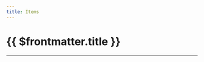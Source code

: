 ```yaml
---
title: Items
---
```

<script setup>
  import slugify from 'slugify'
  import { 
    Dataset,
    DatasetItem,
    DatasetInfo,
    DatasetPager,
    DatasetSearch,
    DatasetShow
  } from 'vue-dataset'
  import { data } from '.vitepress/data/itemlist.data.js'
  
  const slugged = data.map(item => ({
    ...item,
    slug: slugify(item.name, {
        lower: true,
        remove: /[*+~.()'"!:@]/g
    })
  }))
</script>

<h1>{{ $frontmatter.title }}</h1>
<hr />

<dataset v-slot="{ ds }" :ds-data="slugged">
  <div class="search-controls" :data-page-count="ds.dsPagecount">
    <div class="dataset-search">
      <dataset-search ds-search-placeholder="Search..." />
    </div>
    <div class="dataset-show">
      <dataset-show :ds-show-entries=12 :ds-show-entries-lovs="[{ value: 6, text: 6 }, { value: 12, text: 12 }, { value: 24, text: 24 }, { value: 48, text: 48 }, { value: 96, text: 96 }]" />
    </div>
    <div class="dataset-pager">
      <dataset-pager />
    </div>
  </div>
  
  <dataset-info class="dataset-info" />

  <dataset-item>
    <template v-slot="{ row, rowIndex }">
      <div class="item-rows">
        <div class="item-row vp-code-group">
          <div>
            <a :href="'/items/' + row.slug" >{{ row.name }}</a>
          </div>
          <div class="bok-text-2">
            Equipment Type: {{ row.slot }}<br />
            Required Level: {{ row.level }}
          </div>
        </div>
      </div>
    </template>
    <template v-slot:noDataFound>
      <p>No results found</p>
    </template>
  </dataset-item>

</dataset>

<style>

  .item-rows {
    display: inline-grid;
    grid-auto-flow: column;
  }

  .item-row {
    background-color: var(--vp-c-bg-soft);
    padding: 16px;
    margin: 16px 16px 0 0;
    border-radius: 8px;
    width: 18rem;
  }

  .search-controls {
    display: flex;
    flex-wrap: wrap;
  }

  .dataset-info {
    margin-bottom: 32px;  
  }

  .dataset-show,
  .dataset-search,
  .dataset-pager{
    margin: 0 25px 16px 0;
  }

  .search-controls .pagination {
    display: flex;
    list-style: none;
    border-radius: .25rem;
    padding-left: 0;
    margin: 0;
  }
  
  .pagination li + li {
    margin: 0;
  }
  
  .page-item.disabled .page-link {
    color: gray;
    pointer-events: none;
    cursor: auto;
    background-color: var(--vp-c-bg-alt);
    border-color: transparent;
  }
  .page-item:first-child .page-link {
    margin-left: 0;
    border-top-left-radius: .25rem;
    border-bottom-left-radius: .25rem;
    border-right: 0;
  }
  .page-item:last-child .page-link {
    margin-left: 0;
    border-top-right-radius: .25rem;
    border-bottom-right-radius: .25rem;
    border-left: 0;
  }
  .page-item.active .page-link {
  z-index: 3;
  color: var(--vp-c-text-1);
  background-color: var(--vp-c-brand);
  border-color: transparent;
  }
  .page-link {
    position: relative;
    display: block;
    padding: .5rem .75rem;
    margin-left: -1px;
    line-height: 1.25;
    color: #3eaf7c;
    background-color: var(--vp-c-bg-alt);
    border: 1px solid transparent;
    border-top-color: transparent;
    border-right-color: transparent;
    border-bottom-color: transparent;
    border-left-color: transparent;
}

  .search-controls .form-control {
    font-size: 16px;
    height: calc(1.5em + .75rem + 2px);
    padding: .375rem .75rem;
    color: var(--vp-c-text-2);
    background-color: var(--vp-c-bg-alt);
    background-clip: padding-box;
    border: 1px solid transparent;
    border-radius: 8px;
    padding: 0 10px 0 12px;
    transition: border-color .15s ease-in-out,box-shadow .15s ease-in-out;
  }
  
  .search-controls ::placeholder {
    color: var(--vp-c-text-2);
    opacity: 1;
    font-family: var(--vp-font-family-base);
  }
  
  .dataset-show .form-control {
    margin: 0 6px 0 6px;
  }
 
</style>

